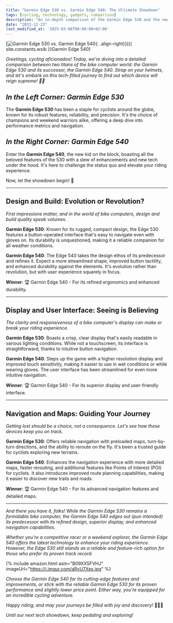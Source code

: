 ```yaml
---
title: "Garmin Edge 530 vs. Garmin Edge 540: The Ultimate Showdown"
tags: [cycling, technology, gadgets, comparison]
description: "An in-depth comparison of the Garmin Edge 530 and the newer Garmin Edge 540, highlighting key differences and improvements."
date: "2023-12-23"
last_modified_at: '2025-03-08T00:00:00+02:00'
---
```


[![Garmin Edge 530 vs. Garmin Edge 540](https://i.imgur.com/aRyU7Xem.jpg){: .align-right}]({{ site.constants.wsib }}Garmin Edge 540)

*Greetings, cycling aficionados! Today, we're diving into a detailed comparison between two titans of the bike computer world: the Garmin Edge 530 and its successor, the Garmin Edge 540. Strap on your helmets, and let's embark on this tech-filled journey to find out which device will reign supreme! 🚴‍♂️*

## *In the Left Corner: Garmin Edge 530*

The **Garmin Edge 530** has been a staple for cyclists around the globe, known for its robust features, reliability, and precision. It's the choice of champions and weekend warriors alike, offering a deep dive into performance metrics and navigation.

## *In the Right Corner: Garmin Edge 540*

Enter the **Garmin Edge 540**, the new kid on the block, boasting all the beloved features of the 530 with a slew of enhancements and new tech under the hood. It's here to challenge the status quo and elevate your riding experience.

Now, let the showdown begin! 🥊

---------

## **Design and Build: Evolution or Revolution?**

*First impressions matter, and in the world of bike computers, design and build quality speak volumes.*

**Garmin Edge 530**: Known for its rugged, compact design, the Edge 530 features a button-operated interface that's easy to navigate even with gloves on. Its durability is unquestioned, making it a reliable companion for all weather conditions.

**Garmin Edge 540**: The Edge 540 takes the design ethos of its predecessor and refines it. Expect a more streamlined shape, improved button tactility, and enhanced durability against the elements. It's evolution rather than revolution, but with user experience squarely in focus.

**Winner**: 🏆 Garmin Edge 540 - For its refined ergonomics and enhanced durability.

---------

## **Display and User Interface: Seeing is Believing**

*The clarity and responsiveness of a bike computer's display can make or break your riding experience.*

**Garmin Edge 530**: Boasts a crisp, clear display that's easily readable in various lighting conditions. While not a touchscreen, its interface is straightforward, thanks to intuitive button navigation.

**Garmin Edge 540**: Steps up the game with a higher resolution display and improved touch sensitivity, making it easier to use in wet conditions or while wearing gloves. The user interface has been streamlined for even more intuitive navigation.

**Winner**: 🏆 Garmin Edge 540 - For its superior display and user-friendly interface.

---------

## **Navigation and Maps: Guiding Your Journey**

*Getting lost should be a choice, not a consequence. Let's see how these devices keep you on track.*

**Garmin Edge 530**: Offers reliable navigation with preloaded maps, turn-by-turn directions, and the ability to reroute on the fly. It's been a trusted guide for cyclists exploring new terrains.

**Garmin Edge 540**: Enhances the navigation experience with more detailed maps, faster rerouting, and additional features like Points of Interest (POI) for cyclists. It also introduces improved route planning capabilities, making it easier to discover new trails and roads.

**Winner**: 🏆 Garmin Edge 540 - For its advanced navigation features and detailed maps.

---------

*And there you have it, folks! While the Garmin Edge 530 remains a formidable bike computer, the Garmin Edge 540 edges out (pun intended) its predecessor with its refined design, superior display, and enhanced navigation capabilities.*

*Whether you're a competitive racer or a weekend explorer, the Garmin Edge 540 offers the latest technology to enhance your riding experience. However, the Edge 530 still stands as a reliable and feature-rich option for those who prefer its proven track record.*

{% include amazon.html asin="B09XX5FVHJ" imageUrl="https://i.imgur.com/aRyU7Xes.jpg" %}

*Choose the Garmin Edge 540 for its cutting-edge features and improvements, or stick with the reliable Garmin Edge 530 for its proven performance and slightly lower price point. Either way, you're equipped for an incredible cycling adventure.*

*Happy riding, and may your journeys be filled with joy and discovery!* 🚵‍♀️💨

*Until our next tech showdown, keep pedaling and exploring!*